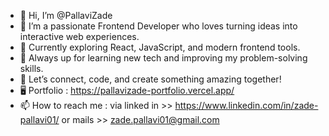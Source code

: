 - 👋 Hi, I’m @PallaviZade
- 👀 I’m a passionate Frontend Developer who loves turning ideas into interactive web experiences.
- 🌱 Currently exploring React, JavaScript, and modern frontend tools.
- 🔧 Always up for learning new tech and improving my problem-solving skills.
- 💬 Let’s connect, code, and create something amazing together!
- 🖥️ Portfolio : https://pallavizade-portfolio.vercel.app/
- 📫 How to reach me : via linked in >> https://www.linkedin.com/in/zade-pallavi01/
                           or mails >>  zade.pallavi01@gmail.com

<!---
PallaviZade/PallaviZade is a ✨ special ✨ repository because its `README.md` (this file) appears on your GitHub profile.
You can click the Preview link to take a look at your changes.
--->
